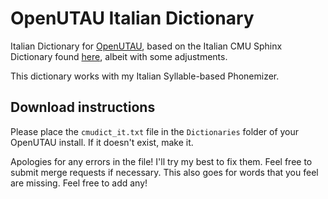 # OpenUTAU Italian Dictionary
Italian Dictionary for [OpenUTAU](https://github.com/stakira/openutau), based on the Italian CMU Sphinx Dictionary found [here](https://sourceforge.net/projects/cmusphinx/files/Acoustic%20and%20Language%20Models/Italian/), albeit with some adjustments.

This dictionary works with my Italian Syllable-based Phonemizer.

## Download instructions
Please place the ``cmudict_it.txt`` file in the ``Dictionaries`` folder of your OpenUTAU install. If it doesn't exist, make it.

Apologies for any errors in the file! I'll try my best to fix them. Feel free to submit merge requests if necessary. This also goes for words that you feel are missing. Feel free to add any!
